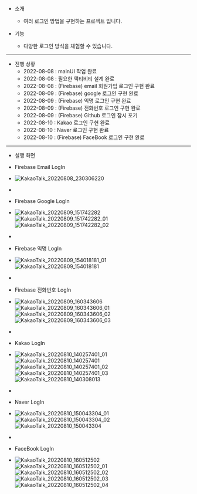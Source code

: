 - 소개
  - 여러 로그인 방법을 구현하는 프로젝트 입니다.
 
- 기능
  - 다양한 로그인 방식을 체험할 수 있습니다.

---

- 진행 상황
  - 2022-08-08 : mainUI 작업 완료
  - 2022-08-08 : 필요한 액티비티 설계 완료
  - 2022-08-08 : (Firebase) email 회원가입 로그인 구현 완료
  - 2022-08-09 : (Firebase) google 로그인 구현 완료
  - 2022-08-09 : (Firebase) 익명 로그인 구현 완료
  - 2022-08-09 : (Firebase) 전화번호 로그인 구현 완료
  - 2022-08-09 : (Firebase) Github 로그인 잠시 포기
  - 2022-08-10 : Kakao 로그인 구현 완료
  - 2022-08-10 : Naver 로그인 구현 완료
  - 2022-08-10 : (Firebase) FaceBook 로그인 구현 완료
---
- 실행 화면

- Firebase Email LogIn
- ![KakaoTalk_20220808_230306220](https://user-images.githubusercontent.com/68932465/183436497-41ca7a26-846c-46ef-b521-3af0b59553b2.jpg)
-
- Firebase Google LogIn
- ![KakaoTalk_20220809_151742282](https://user-images.githubusercontent.com/68932465/183578878-889f5917-b787-4f1a-a5dc-c4384a9203b5.jpg)
![KakaoTalk_20220809_151742282_01](https://user-images.githubusercontent.com/68932465/183578882-c9ec48c4-e318-4d93-a5f3-18b791bd2b4b.jpg)
![KakaoTalk_20220809_151742282_02](https://user-images.githubusercontent.com/68932465/183578884-11c34bfb-ffac-4b5b-9b70-05c9625ee190.jpg)
-
- Firebase 익명 LogIn
- ![KakaoTalk_20220809_154018181_01](https://user-images.githubusercontent.com/68932465/183581660-42922257-0936-410a-be1b-d4986352b12e.jpg)
![KakaoTalk_20220809_154018181](https://user-images.githubusercontent.com/68932465/183581665-720d5d3a-b302-44a2-95ed-0f908b1ef713.jpg)
-
- Firebase 전화번호 LogIn
- ![KakaoTalk_20220809_160343606](https://user-images.githubusercontent.com/68932465/183585653-73d77ebf-d417-4ba5-bb08-2564f1385f0f.jpg)
![KakaoTalk_20220809_160343606_01](https://user-images.githubusercontent.com/68932465/183585665-4005b8f0-4144-4245-95a7-904ffbbb69b2.jpg)
![KakaoTalk_20220809_160343606_02](https://user-images.githubusercontent.com/68932465/183585669-9783ed11-08d2-4899-b3ab-10e86928c31d.jpg)
![KakaoTalk_20220809_160343606_03](https://user-images.githubusercontent.com/68932465/183585670-174933fb-0124-4e71-bae1-cbdd87f78d7e.jpg)
-
- Kakao LogIn
- ![KakaoTalk_20220810_140257401_01](https://user-images.githubusercontent.com/68932465/183820124-ef3307c5-a9ad-4250-892e-9556d1cc5c13.jpg)
![KakaoTalk_20220810_140257401](https://user-images.githubusercontent.com/68932465/183820128-e7d477de-3b16-434d-bacb-694ae6ab8bd2.jpg)
![KakaoTalk_20220810_140257401_02](https://user-images.githubusercontent.com/68932465/183820130-6fec08b4-6409-49f6-b0dc-42911d9ec692.jpg)
![KakaoTalk_20220810_140257401_03](https://user-images.githubusercontent.com/68932465/183820132-66a248db-b2b1-45c6-ac14-1e4f727f17c7.jpg)
![KakaoTalk_20220810_140308013](https://user-images.githubusercontent.com/68932465/183820134-089c2509-fe60-42fe-a444-773299847ec6.jpg)
-
- Naver LogIn
- ![KakaoTalk_20220810_150043304_01](https://user-images.githubusercontent.com/68932465/183826822-3c4c91d7-9c72-4569-bc05-e7fbd494153e.jpg)
![KakaoTalk_20220810_150043304_02](https://user-images.githubusercontent.com/68932465/183826828-fafafdf2-1e81-4f46-af3d-4c14971d053a.jpg)
![KakaoTalk_20220810_150043304](https://user-images.githubusercontent.com/68932465/183826830-64cfa274-bdb3-42e4-af30-9cfc222283e8.jpg)
-
- FaceBook LogIn
- ![KakaoTalk_20220810_160512502](https://user-images.githubusercontent.com/68932465/183837085-177a2726-33f2-4763-bff9-6444c920cfc9.jpg)
![KakaoTalk_20220810_160512502_01](https://user-images.githubusercontent.com/68932465/183837092-fb627356-13ee-46df-95a5-ccfc7d426639.jpg)
![KakaoTalk_20220810_160512502_02](https://user-images.githubusercontent.com/68932465/183837093-5061e0ca-3e53-49d7-9ac5-e821a7267e4d.jpg)
![KakaoTalk_20220810_160512502_03](https://user-images.githubusercontent.com/68932465/183837097-245e937b-f1b7-4465-9f24-216b67dc7225.jpg)
![KakaoTalk_20220810_160512502_04](https://user-images.githubusercontent.com/68932465/183837098-1703ff43-8ffc-46a8-8a31-192f9e3aa3c6.jpg)

